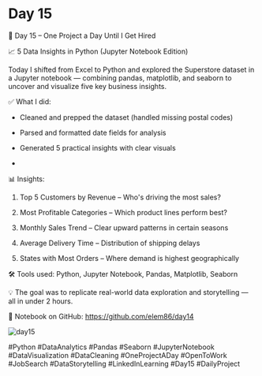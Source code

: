 # Day 15

🎯 Day 15 – One Project a Day Until I Get Hired

📈 5 Data Insights in Python (Jupyter Notebook Edition)

Today I shifted from Excel to Python and explored the Superstore dataset in a Jupyter notebook — combining pandas, matplotlib, and seaborn to uncover and visualize five key business insights.


✅ What I did:

  - Cleaned and prepped the dataset (handled missing postal codes)

  - Parsed and formatted date fields for analysis

  - Generated 5 practical insights with clear visuals
  - 

📊 Insights:

  1. Top 5 Customers by Revenue – Who's driving the most sales?

  2. Most Profitable Categories – Which product lines perform best?

  3. Monthly Sales Trend – Clear upward patterns in certain seasons

  4. Average Delivery Time – Distribution of shipping delays

  5. States with Most Orders – Where demand is highest geographically


🛠️ Tools used: Python, Jupyter Notebook, Pandas, Matplotlib, Seaborn

💡 The goal was to replicate real-world data exploration and storytelling — all in under 2 hours.

📂 Notebook on GitHub: https://github.com/elem86/day14

![day15](https://github.com/user-attachments/assets/e19b1061-cfd9-40b6-8ff2-29b50891b17a)


#Python #DataAnalytics #Pandas #Seaborn #JupyterNotebook #DataVisualization #DataCleaning #OneProjectADay #OpenToWork #JobSearch #DataStorytelling  #LinkedInLearning #Day15 #DailyProject
